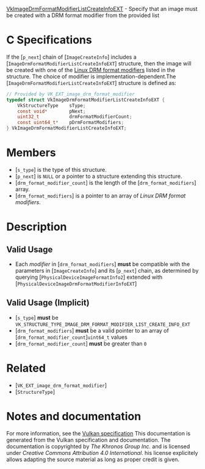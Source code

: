 [VkImageDrmFormatModifierListCreateInfoEXT](https://www.khronos.org/registry/vulkan/specs/1.3-extensions/man/html/VkImageDrmFormatModifierListCreateInfoEXT.html) - Specify that an image must be created with a DRM format modifier from the provided list

# C Specifications
If the [`p_next`] chain of [`ImageCreateInfo`] includes a
[`ImageDrmFormatModifierListCreateInfoEXT`] structure, then the image
will be created with one of the [Linux DRM
format modifiers](https://www.khronos.org/registry/vulkan/specs/1.3-extensions/html/vkspec.html#glossary-drm-format-modifier) listed in the structure.
The choice of modifier is implementation-dependent.The [`ImageDrmFormatModifierListCreateInfoEXT`] structure is defined as:
```c
// Provided by VK_EXT_image_drm_format_modifier
typedef struct VkImageDrmFormatModifierListCreateInfoEXT {
    VkStructureType    sType;
    const void*        pNext;
    uint32_t           drmFormatModifierCount;
    const uint64_t*    pDrmFormatModifiers;
} VkImageDrmFormatModifierListCreateInfoEXT;
```

# Members
- [`s_type`] is the type of this structure.
- [`p_next`] is `NULL` or a pointer to a structure extending this structure.
- [`drm_format_modifier_count`] is the length of the [`drm_format_modifiers`] array.
- [`drm_format_modifiers`] is a pointer to an array of *Linux DRM format modifiers*.

# Description
## Valid Usage
-    Each *modifier* in [`drm_format_modifiers`] **must**  be compatible with the parameters in [`ImageCreateInfo`] and its [`p_next`] chain, as determined by querying [`PhysicalDeviceImageFormatInfo2`] extended with [`PhysicalDeviceImageDrmFormatModifierInfoEXT`]

## Valid Usage (Implicit)
-  [`s_type`] **must**  be `VK_STRUCTURE_TYPE_IMAGE_DRM_FORMAT_MODIFIER_LIST_CREATE_INFO_EXT`
-  [`drm_format_modifiers`] **must**  be a valid pointer to an array of [`drm_format_modifier_count`]`uint64_t` values
-  [`drm_format_modifier_count`] **must**  be greater than `0`

# Related
- [`VK_EXT_image_drm_format_modifier`]
- [`StructureType`]

# Notes and documentation
For more information, see the [Vulkan specification](https://www.khronos.org/registry/vulkan/specs/1.3-extensions/html/vkspec.html)
This documentation is generated from the Vulkan specification and documentation.
The documentation is copyrighted by *The Khronos Group Inc.* and is licensed under *Creative Commons Attribution 4.0 International*.
his license explicitely allows adapting the source material as long as proper credit is given.
        